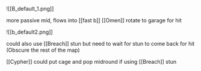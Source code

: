 ![[B_default_1.png]]

more passive mid, flows into [[fast b]]
[[Omen]] rotate to garage for hit

![[b_default2.png]]

could also use [[Breach]] stun but need to wait for stun to come back for hit (Obscure the rest of the map)

[[Cypher]] could put cage and pop midround if using [[Breach]] stun